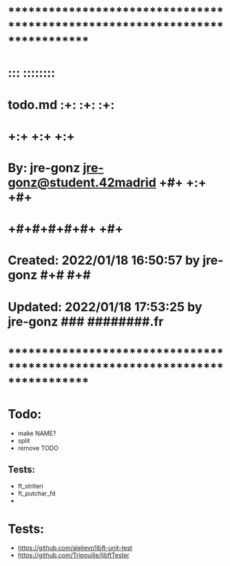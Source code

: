 # **************************************************************************** #
#                                                                              #
#                                                         :::      ::::::::    #
#    todo.md                                            :+:      :+:    :+:    #
#                                                     +:+ +:+         +:+      #
#    By: jre-gonz <jre-gonz@student.42madrid>       +#+  +:+       +#+         #
#                                                 +#+#+#+#+#+   +#+            #
#    Created: 2022/01/18 16:50:57 by jre-gonz          #+#    #+#              #
#    Updated: 2022/01/18 17:53:25 by jre-gonz         ###   ########.fr        #
#                                                                              #
# **************************************************************************** #


# Todo:
- make NAME?
- split
- remove TODO

## Tests:
- ft_striteri
- ft_putchar_fd
- 


# Tests:
- https://github.com/alelievr/libft-unit-test
- https://github.com/Tripouille/libftTester